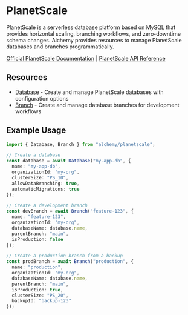 # PlanetScale

PlanetScale is a serverless database platform based on MySQL that provides horizontal scaling, branching workflows, and zero-downtime schema changes. Alchemy provides resources to manage PlanetScale databases and branches programmatically.

[Official PlanetScale Documentation](https://planetscale.com/docs) | [PlanetScale API Reference](https://api-docs.planetscale.com/)

## Resources

- [Database](./database.md) - Create and manage PlanetScale databases with configuration options
- [Branch](./branch.md) - Create and manage database branches for development workflows

## Example Usage

```ts
import { Database, Branch } from "alchemy/planetscale";

// Create a database
const database = await Database("my-app-db", {
  name: "my-app-db",
  organizationId: "my-org",
  clusterSize: "PS_10",
  allowDataBranching: true,
  automaticMigrations: true
});

// Create a development branch
const devBranch = await Branch("feature-123", {
  name: "feature-123",
  organizationId: "my-org",
  databaseName: database.name,
  parentBranch: "main",
  isProduction: false
});

// Create a production branch from a backup
const prodBranch = await Branch("production", {
  name: "production",
  organizationId: "my-org", 
  databaseName: database.name,
  parentBranch: "main",
  isProduction: true,
  clusterSize: "PS_20",
  backupId: "backup-123"
});
```